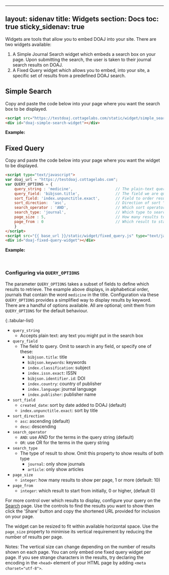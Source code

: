 
---
layout: sidenav
title: Widgets
section: Docs
toc: true
sticky_sidenav: true
---

Widgets are tools that allow you to embed DOAJ into your site. There are two widgets available:

1. A Simple Journal Search widget which embeds a search box on your page. Upon submitting the search, the user is taken to their journal search results on DOAJ.
2. A Fixed Query widget which allows you to embed, into your site, a specific set of results from a predefined DOAJ search.

## Simple Search

Copy and paste the code below into your page where you want the search box to be displayed.

```html
<script src="https://testdoaj.cottagelabs.com/static/widget/simple_search.js" type="text/javascript"></script>
<div id="doaj-simple-search-widget"></div>
```
**Example:**
<!-- this is the actual script embed -->
<script src="https://testdoaj.cottagelabs.com/static/widget/simple_search.js" type="text/javascript"></script>
<div id="doaj-simple-search-widget"></div>

[comment]: <> (todo: awaiting SSW update)
[comment]: <> (**Example:**)

[comment]: <> (<!-- this is the actual script embed -->)

[comment]: <> (<script src="{{ base_url }}/static/widget/simple_search.js" type="text/javascript"></script>)

[comment]: <> (<div id="doaj-simple-search-widget"></div>)

## Fixed Query

Copy and paste the code below into your page where you want the widget to be displayed.

```html
<script type="text/javascript">
var doaj_url = "https://testdoaj.cottagelabs.com";
var QUERY_OPTIONS = {
    query_string : 'medicine',                   // The plain-text query string
    query_field: 'bibjson.title',                // The field we are querying
    sort_field: 'index.unpunctitle.exact',       // Field to order results by
    sort_direction:  'asc',                      // Direction of sort "asc" | "desc"
    search_operator : 'AND',                     // Which sort operator to use "AND" | "OR"
    search_type: 'journal',                      // Which type to search upon (omit for both) "article" | "journal"
    page_size : 5,                               // How many results to show per widget page
    page_from : 0                                // Which result to start from
    }
</script>
<script src="{{ base_url }}/static/widget/fixed_query.js" type="text/javascript"></script>
<div id="doaj-fixed-query-widget"></div>
```

**Example:**
<!-- this is the actual script embed -->
<script type="text/javascript">
var doaj_url = "https://testdoaj.cottagelabs.com";
var QUERY_OPTIONS = {
    query_string : 'medicine',                   // The plain-text query string
    query_field: 'bibjson.title',                // The field we are querying
    sort_field: 'index.unpunctitle.exact',       // Field to order results by
    sort_direction:  'asc',                      // Direction of sort "asc" | "desc"
    search_operator : 'AND',                     // Which sort operator to use "AND" | "OR"
    search_type: 'journal',                      // Which type to search upon (omit for both) "article" | "journal"
    page_size : 5,                               // How many results to show per widget page
    page_from : 0                                // Which result to start from
    }
</script>
<script src="{{ base_url }}/static/widget/fixed_query.js" type="text/javascript"></script>
<div id="doaj-fixed-query-widget"></div>
<br/>

### Configuring via `QUERY_OPTIONS`

The parameter `QUERY_OPTIONS` takes a subset of fields to define which results to retrieve. The example above displays, in alphabetical order, journals that contain the word `medicine` in the title. Configuration via these `QUERY_OPTIONS` provides a simplified way to display results by keyword. There are a handful of options available. All are optional; omit them from `QUERY_OPTIONS` for the default behaviour.

{:.tabular-list}
- `query_string`
  - Accepts plain text: any text you might put in the search box
- `query_field`
  - The field to query. Omit to search in any field, or specify one of these:
    - `bibjson.title`: title
    - `bibjson.keywords`: keywords
    - `index.classification`: subject
    - `index.issn.exact`: ISSN
    - `bibjson.identifier.id`: DOI
    - `index.country`: country of publisher
    - `index.language`: journal language
    - `index.publisher`: publisher name
- `sort_field`
  - `created_date`: sort by date added to DOAJ (default)
  - `index.unpunctitle.exact`: sort by title
- `sort_direction`
  - `asc`: ascending (default)
  - `desc`: descending
- `search_operator`
  - `AND`: use AND for the terms in the query string (default)
  - `OR`: use OR for the terms in the query string
- `search_type`
  - The type of result to show. Omit this property to show results of both type    
    - `journal`: only show journals
    - `article`: only show articles
- `page_size`
  - `integer`: how many results to show per page, 1 or more (default: 10)
- `page_from`
  - `integer`: which result to start from initially, 0 or higher, (default 0)


For more control over which results to display, configure your query on the [Search](/search/journals/) page. Use the controls to find the results you want to show then click the 'Share' button and copy the shortened URL provided for inclusion on your page.

The widget can be resized to fit within available horizontal space. Use the `page_size` property to minimise its vertical requirement by reducing the number of results per page.

Notes: The vertical size can change depending on the number of results shown on each page. You can only embed one fixed query widget per page. If you see strange characters in the results, try declaring the encoding in the `<head>` element of your HTML page by adding `<meta charset="utf-8">`.
